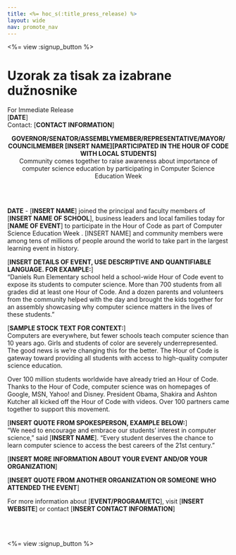 ```yaml
---
title: <%= hoc_s(:title_press_release) %>
layout: wide
nav: promote_nav
---
```

<%= view :signup_button %>

# Uzorak za tisak za izabrane dužnosnike

For Immediate Release  
[**DATE**]  
Contact: [**CONTACT INFORMATION**]  
  


<strong>

<center>
  GOVERNOR/SENATOR/ASSEMBLYMEMBER/REPRESENTATIVE/MAYOR/ COUNCILMEMBER [INSERT NAME][PARTICIPATED IN THE HOUR OF CODE WITH LOCAL STUDENTS]</strong><br /> Community comes together to raise awareness about importance of computer science education by participating in Computer Science Education Week
</center>

<br /> <br /></p> 

<p>
  <strong>DATE</strong> - [<strong>INSERT NAME</strong>] joined the principal and faculty members of [<strong>INSERT NAME OF SCHOOL</strong>], business leaders and local families today for [<strong>NAME OF EVENT</strong>] to participate in the Hour of Code as part of Computer Science Education Week . [INSERT NAME] and community members were among tens of millions of people around the world to take part in the largest learning event in history.
</p>

<p>
  [<strong>INSERT DETAILS OF EVENT, USE DESCRIPTIVE AND QUANTIFIABLE LANGUAGE. FOR EXAMPLE:</strong>]<br /> “Daniels Run Elementary school held a school-wide Hour of Code event to expose its students to computer science. More than 700 students from all grades did at least one Hour of Code. And a dozen parents and volunteers from the community helped with the day and brought the kids together for an assembly showcasing why computer science matters in the lives of these students.”
</p>

<p>
  [<strong>SAMPLE STOCK TEXT FOR CONTEXT:</strong>]<br /> Computers are everywhere, but fewer schools teach computer science than 10 years ago. Girls and students of color are severely underrepresented. The good news is we’re changing this for the better. The Hour of Code is gateway toward providing all students with access to high-quality computer science education.
</p>

<p>
  Over 100 million students worldwide have already tried an Hour of Code. Thanks to the Hour of Code, computer science was on homepages of Google, MSN, Yahoo! and Disney. President Obama, Shakira and Ashton Kutcher all kicked off the Hour of Code with videos. Over 100 partners came together to support this movement.
</p>

<p>
  [<strong>INSERT QUOTE FROM SPOKESPERSON, EXAMPLE BELOW:</strong>]<br /> “We need to encourage and embrace our students’ interest in computer science,” said [<strong>INSERT NAME</strong>]. “Every student deserves the chance to learn computer science to access the best careers of the 21st century.”
</p>

<p>
  [<strong>INSERT MORE INFORMATION ABOUT YOUR EVENT AND/OR YOUR ORGANIZATION</strong>]
</p>

<p>
  [<strong>INSERT QUOTE FROM ANOTHER ORGANIZATION OR SOMEONE WHO ATTENDED THE EVENT</strong>]
</p>

<p>
  For more information about [<strong>EVENT/PROGRAM/ETC</strong>], visit [<strong>INSERT WEBSITE</strong>] or contact [<strong>INSERT CONTACT INFORMATION</strong>]
</p>

<p>
  <br /> <br />
</p>

<p>
  <%= view :signup_button %>
</p>